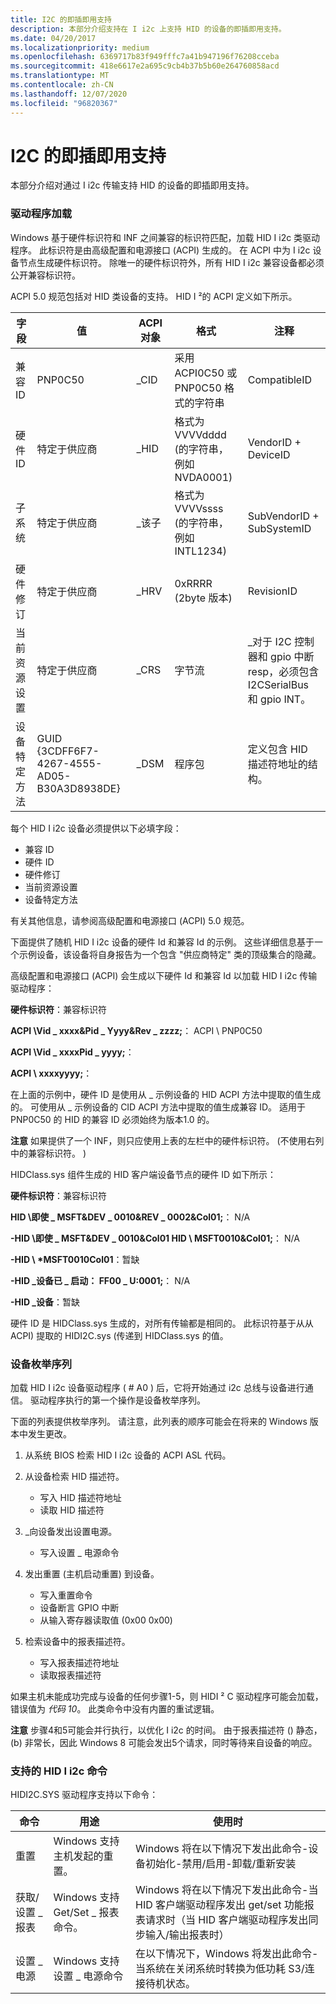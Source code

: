 ```yaml
---
title: I2C 的即插即用支持
description: 本部分介绍支持在 I i2c 上支持 HID 的设备的即插即用支持。
ms.date: 04/20/2017
ms.localizationpriority: medium
ms.openlocfilehash: 6369717b83f949fffc7a41b947196f76208cceba
ms.sourcegitcommit: 418e6617e2a695c9cb4b37b5b60e264760858acd
ms.translationtype: MT
ms.contentlocale: zh-CN
ms.lasthandoff: 12/07/2020
ms.locfileid: "96820367"
---
```

# <a name="plug-and-play-support-for-i2c"></a>I2C 的即插即用支持


本部分介绍对通过 I i2c 传输支持 HID 的设备的即插即用支持。

### <a name="driver-loading"></a>驱动程序加载

Windows 基于硬件标识符和 INF 之间兼容的标识符匹配，加载 HID I i2c 类驱动程序。 此标识符是由高级配置和电源接口 (ACPI) 生成的。 在 ACPI 中为 I i2c 设备节点生成硬件标识符。 除唯一的硬件标识符外，所有 HID I i2c 兼容设备都必须公开兼容标识符。

ACPI 5.0 规范包括对 HID 类设备的支持。 HID I ²的 ACPI 定义如下所示。

| 字段                     | 值                                       | ACPI 对象 | 格式                                          | 注释                                                                             |
|-|-|-|-|-|
| 兼容 ID             | PNP0C50                                     | \_CID       | 采用 ACPI0C50 或 PNP0C50 格式的字符串     | CompatibleID                                                                         |
| 硬件 ID               | 特定于供应商                             | \_HID       | 格式为 VVVVdddd (的字符串，例如 NVDA0001)  | VendorID + DeviceID                                                                  |
| 子系统                 | 特定于供应商                             | \_该子       | 格式为 VVVVssss (的字符串，例如 INTL1234)  | SubVendorID + SubSystemID                                                            |
| 硬件修订         | 特定于供应商                             | \_HRV       | 0xRRRR (2byte 版本)                          | RevisionID                                                                           |
| 当前资源设置 | 特定于供应商                             | \_CRS       | 字节流                                     | \_对于 I2C 控制器和 gpio 中断 resp，必须包含 I2CSerialBus 和 gpio INT。 |
| 设备特定方法    | GUID {3CDFF6F7-4267-4555-AD05-B30A3D8938DE} | \_DSM       | 程序包                                         | 定义包含 HID 描述符地址的结构。                        |

 

每个 HID I i2c 设备必须提供以下必填字段：

-   兼容 ID
-   硬件 ID
-   硬件修订
-   当前资源设置
-   设备特定方法

有关其他信息，请参阅高级配置和电源接口 (ACPI) 5.0 规范。

下面提供了随机 HID I i2c 设备的硬件 Id 和兼容 Id 的示例。 这些详细信息基于一个示例设备，该设备将自身报告为一个包含 "供应商特定" 类的顶级集合的隐藏。

高级配置和电源接口 (ACPI) 会生成以下硬件 Id 和兼容 Id 以加载 HID I i2c 传输驱动程序：

**硬件标识符**：兼容标识符

**ACPI \\Vid \_ xxxx&Pid \_ Yyyy&Rev \_ zzzz;**： ACPI \\ PNP0C50

**ACPI \\Vid \_ xxxxPid \_ yyyy;**： 

**ACPI \\ xxxxyyyy;**： 


 

在上面的示例中，硬件 ID 是使用从 \_ 示例设备的 HID ACPI 方法中提取的值生成的。 可使用从 \_ 示例设备的 CID ACPI 方法中提取的值生成兼容 ID。 适用于 PNP0C50 的 HID 的兼容 ID 必须始终为版本1.0 的。

**注意**  如果提供了一个 INF，则只应使用上表的左栏中的硬件标识符。  (不使用右列中的兼容标识符。 ) 

 

HIDClass.sys 组件生成的 HID 客户端设备节点的硬件 ID 如下所示：

**硬件标识符**：兼容标识符

**HID \\即使 \_ MSFT&DEV \_ 0010&REV \_ 0002&Col01;**： N/A

**-HID \\即使 \_ MSFT&DEV \_ 0010&Col01 HID \\ MSFT0010&Col01;**： N/A

**-HID \\ \*MSFT0010Col01**：暂缺

**-HID \_设备已 \_ 启动： FF00 \_ U:0001;**： N/A

**-HID \_设备**：暂缺


 

硬件 ID 是 HIDClass.sys 生成的，对所有传输都是相同的。 此标识符基于从从 ACPI) 提取的 HIDI2C.sys (传递到 HIDClass.sys 的值。

### <a name="device-enumeration-sequence"></a>设备枚举序列

加载 HID I i2c 设备驱动程序 ( # A0 ) 后，它将开始通过 i2c 总线与设备进行通信。 驱动程序执行的第一个操作是设备枚举序列。

下面的列表提供枚举序列。 请注意，此列表的顺序可能会在将来的 Windows 版本中发生更改。

1.  从系统 BIOS 检索 HID I i2c 设备的 ACPI ASL 代码。
2.  从设备检索 HID 描述符。
    -   写入 HID 描述符地址
    -   读取 HID 描述符

3.  \_向设备发出设置电源。
    -   写入设置 \_ 电源命令

4.  发出重置 (主机启动重置) 到设备。
    -   写入重置命令
    -   设备断言 GPIO 中断
    -   从输入寄存器读取值 (0x00 0x00) 

5.  检索设备中的报表描述符。
    -   写入报表描述符地址
    -   读取报表描述符

如果主机未能成功完成与设备的任何步骤1-5，则 HIDI ² C 驱动程序可能会加载，错误值为 *代码 10*。 此类命令中没有内置的重试逻辑。

**注意**  步骤4和5可能会并行执行，以优化 I i2c 的时间。 由于报表描述符 () 静态， (b) 非常长，因此 Windows 8 可能会发出5个请求，同时等待来自设备的响应。

 

### <a name="supported-hid-ic-commands"></a><a href="" id="supported-hid-i2c-commands"></a>支持的 HID I i2c 命令

HIDI2C.SYS 驱动程序支持以下命令：

| 命令         | 用途                                  | 使用时                                                                                                                                                                                        |
|-|-|-|
| 重置           | Windows 支持主机发起的重置。     | Windows 将在以下情况下发出此命令-设备初始化-禁用/启用-卸载/重新安装                                                                         |
| 获取/设置 \_ 报表 | Windows 支持 Get/Set \_ 报表命令。 | Windows 将在以下情况下发出此命令-当 HID 客户端驱动程序发出 get/set 功能报表请求时（当 HID 客户端驱动程序发出同步输入/输出报表时） |
| 设置 \_ 电源      | Windows 支持设置 \_ 电源命令        | 在以下情况下，Windows 将发出此命令-当系统在关闭系统时转换为低功耗 S3/连接待机状态。                               |

 

 

 




